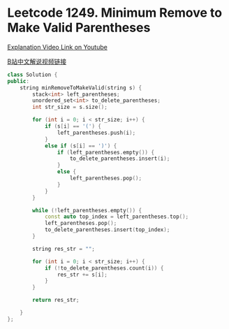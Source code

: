 # Leetcode 1249. Minimum Remove to Make Valid Parentheses

[Explanation Video Link on Youtube](https://youtu.be/N6At0J9UKS8)

[B站中文解说视频链接](https://www.bilibili.com/video/BV1Qb4y117yf)

```cpp
class Solution {
public:
    string minRemoveToMakeValid(string s) {
        stack<int> left_parentheses;
        unordered_set<int> to_delete_parentheses;
        int str_size = s.size();

        for (int i = 0; i < str_size; i++) {
            if (s[i] == '(') {
                left_parentheses.push(i);
            }
            else if (s[i] == ')') {
                if (left_parentheses.empty()) {
                    to_delete_parentheses.insert(i);
                }
                else {
                    left_parentheses.pop();
                }
            }
        }

        while (!left_parentheses.empty()) {
            const auto top_index = left_parentheses.top();
            left_parentheses.pop();
            to_delete_parentheses.insert(top_index);
        }

        string res_str = "";

        for (int i = 0; i < str_size; i++) {
            if (!to_delete_parentheses.count(i)) {
                res_str += s[i];
            }
        }

        return res_str;

    }
};
```

